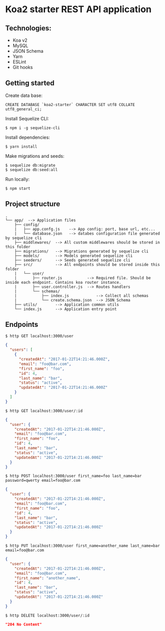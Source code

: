 # Koa2 starter REST API application

## Technologies:

- Koa v2
- MySQL
- JSON Schema
- Yarn
- ESLint
- Git hooks

## Getting started

Create data base:

    CREATE DATABASE `koa2-starter` CHARACTER SET utf8 COLLATE utf8_general_ci;

Install Sequelize CLI:

    $ npm i -g sequelize-cli

Install dependencies:

    $ yarn install

Make migrations and seeds:

    $ sequelize db:migrate
    $ sequelize db:seed:all

Run locally:

    $ npm start

## Project structure

```
.
└── app/  --> Application files
    ├── config/
    |   ├── app.confg.js    --> App config: port, base url, etc...
    |   └── database.json   --> databes configuration file generated by sequelize cli
    ├── middlewares/  --> All custom middlewares should be stored in this folder
    ├── migrations/   --> Migrations generated by sequelize cli
    ├── models/       --> Models generated sequelize cli
    ├── seeders/      --> Seeds generated sequelize cli
    ├── src/          --> All endpoints should be stored inside this folder
    |   └── user/
    |       ├── router.js           --> Required file. Should be inside each endpoint. Contains koa router instance.
    |       ├── user.controller.js  --> Routes handlers
    |       └── schemas/
    |           ├── index.js            --> Collect all schemas  
    |           └── create.schema.json  --> JSON Schema
    ├── utils/        --> Application common utils
    └── index.js      --> Application entry point

```

## Endpoints

    $ http GET localhost:3000/user

```json
{
  "users": [
    {
      "createdAt": "2017-01-22T14:21:46.000Z",
      "email": "foo@bar.com",
      "first_name": "foo",
      "id": 4,
      "last_name": "bar",
      "status": "active",
      "updatedAt": "2017-01-22T14:21:46.000Z"
    }
  ]
}
```

    $ http GET localhost:3000/user/:id

```json
{
  "user": {
    "createdAt": "2017-01-22T14:21:46.000Z",
    "email": "foo@bar.com",
    "first_name": "foo",
    "id": 4,
    "last_name": "bar",
    "status": "active",
    "updatedAt": "2017-01-22T14:21:46.000Z"
  }
}
```

    $ http POST localhost:3000/user first_name=foo last_name=bar password=qwerty email=foo@bar.com

```json
{
  "user": {
    "createdAt": "2017-01-22T14:21:46.000Z",
    "email": "foo@bar.com",
    "first_name": "foo",
    "id": 4,
    "last_name": "bar",
    "status": "active",
    "updatedAt": "2017-01-22T14:21:46.000Z"
  }
}
```

    $ http PUT localhost:3000/user first_name=another_name last_name=bar email=foo@bar.com

```json
{
  "user": {
    "createdAt": "2017-01-22T14:21:46.000Z",
    "email": "foo@bar.com",
    "first_name": "another_name",
    "id": 4,
    "last_name": "bar",
    "status": "active",
    "updatedAt": "2017-01-22T14:21:46.000Z"
  }
}
```

    $ http DELETE localhost:3000/user/:id

```json
"204 No Content"
```
